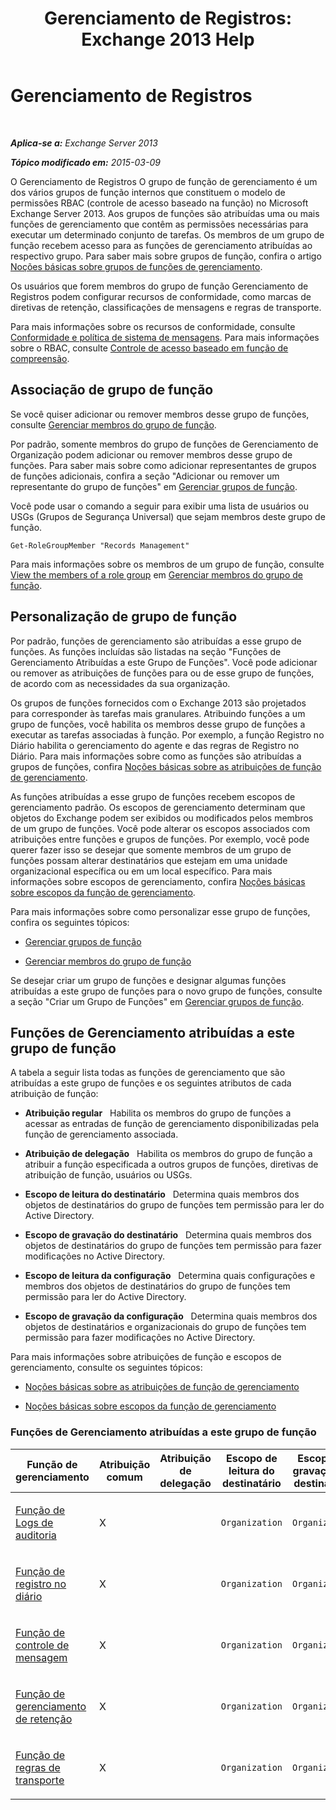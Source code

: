 ﻿---
title: 'Gerenciamento de Registros: Exchange 2013 Help'
TOCTitle: Gerenciamento de Registros
ms:assetid: 0e0c95ce-6109-4591-b86d-c6cfd44d21f5
ms:mtpsurl: https://technet.microsoft.com/pt-br/library/Dd633492(v=EXCHG.150)
ms:contentKeyID: 50484941
ms.date: 05/22/2018
mtps_version: v=EXCHG.150
ms.translationtype: MT
---

# Gerenciamento de Registros

 

_**Aplica-se a:** Exchange Server 2013_

_**Tópico modificado em:** 2015-03-09_

O Gerenciamento de Registros O grupo de função de gerenciamento é um dos vários grupos de função internos que constituem o modelo de permissões RBAC (controle de acesso baseado na função) no Microsoft Exchange Server 2013. Aos grupos de funções são atribuídas uma ou mais funções de gerenciamento que contêm as permissões necessárias para executar um determinado conjunto de tarefas. Os membros de um grupo de função recebem acesso para as funções de gerenciamento atribuídas ao respectivo grupo. Para saber mais sobre grupos de função, confira o artigo [Noções básicas sobre grupos de funções de gerenciamento](understanding-management-role-groups-exchange-2013-help.md).

Os usuários que forem membros do grupo de função Gerenciamento de Registros podem configurar recursos de conformidade, como marcas de diretivas de retenção, classificações de mensagens e regras de transporte.

Para mais informações sobre os recursos de conformidade, consulte [Conformidade e política de sistema de mensagens](messaging-policy-and-compliance-exchange-2013-help.md). Para mais informações sobre o RBAC, consulte [Controle de acesso baseado em função de compreensão](understanding-role-based-access-control-exchange-2013-help.md).

## Associação de grupo de função

Se você quiser adicionar ou remover membros desse grupo de funções, consulte [Gerenciar membros do grupo de função](manage-role-group-members-exchange-2013-help.md).

Por padrão, somente membros do grupo de funções de Gerenciamento de Organização podem adicionar ou remover membros desse grupo de funções. Para saber mais sobre como adicionar representantes de grupos de funções adicionais, confira a seção "Adicionar ou remover um representante do grupo de funções" em [Gerenciar grupos de função](manage-role-groups-exchange-2013-help.md).

Você pode usar o comando a seguir para exibir uma lista de usuários ou USGs (Grupos de Segurança Universal) que sejam membros deste grupo de função.

    Get-RoleGroupMember "Records Management"

Para mais informações sobre os membros de um grupo de função, consulte [View the members of a role group](manage-role-group-members-exchange-2013-help.md) em [Gerenciar membros do grupo de função](manage-role-group-members-exchange-2013-help.md).

## Personalização de grupo de função

Por padrão, funções de gerenciamento são atribuídas a esse grupo de funções. As funções incluídas são listadas na seção "Funções de Gerenciamento Atribuídas a este Grupo de Funções". Você pode adicionar ou remover as atribuições de funções para ou de esse grupo de funções, de acordo com as necessidades da sua organização.

Os grupos de funções fornecidos com o Exchange 2013 são projetados para corresponder às tarefas mais granulares. Atribuindo funções a um grupo de funções, você habilita os membros desse grupo de funções a executar as tarefas associadas à função. Por exemplo, a função Registro no Diário habilita o gerenciamento do agente e das regras de Registro no Diário. Para mais informações sobre como as funções são atribuídas a grupos de funções, confira [Noções básicas sobre as atribuições de função de gerenciamento](understanding-management-role-assignments-exchange-2013-help.md).

As funções atribuídas a esse grupo de funções recebem escopos de gerenciamento padrão. Os escopos de gerenciamento determinam que objetos do Exchange podem ser exibidos ou modificados pelos membros de um grupo de funções. Você pode alterar os escopos associados com atribuições entre funções e grupos de funções. Por exemplo, você pode querer fazer isso se desejar que somente membros de um grupo de funções possam alterar destinatários que estejam em uma unidade organizacional específica ou em um local específico. Para mais informações sobre escopos de gerenciamento, confira [Noções básicas sobre escopos da função de gerenciamento](understanding-management-role-scopes-exchange-2013-help.md).

Para mais informações sobre como personalizar esse grupo de funções, confira os seguintes tópicos:

  - [Gerenciar grupos de função](manage-role-groups-exchange-2013-help.md)

  - [Gerenciar membros do grupo de função](manage-role-group-members-exchange-2013-help.md)

Se desejar criar um grupo de funções e designar algumas funções atribuídas a este grupo de funções para o novo grupo de funções, consulte a seção "Criar um Grupo de Funções" em [Gerenciar grupos de função](manage-role-groups-exchange-2013-help.md).

## Funções de Gerenciamento atribuídas a este grupo de função

A tabela a seguir lista todas as funções de gerenciamento que são atribuídas a este grupo de funções e os seguintes atributos de cada atribuição de função:

  - **Atribuição regular**   Habilita os membros do grupo de funções a acessar as entradas de função de gerenciamento disponibilizadas pela função de gerenciamento associada.

  - **Atribuição de delegação**   Habilita os membros do grupo de função a atribuir a função especificada a outros grupos de funções, diretivas de atribuição de função, usuários ou USGs.

  - **Escopo de leitura do destinatário**   Determina quais membros dos objetos de destinatários do grupo de funções tem permissão para ler do Active Directory.

  - **Escopo de gravação do destinatário**   Determina quais membros dos objetos de destinatários do grupo de funções tem permissão para fazer modificações no Active Directory.

  - **Escopo de leitura da configuração**   Determina quais configurações e membros dos objetos de destinatários do grupo de funções tem permissão para ler do Active Directory.

  - **Escopo de gravação da configuração**   Determina quais membros dos objetos de destinatários e organizacionais do grupo de funções tem permissão para fazer modificações no Active Directory.

Para mais informações sobre atribuições de função e escopos de gerenciamento, consulte os seguintes tópicos:

  - [Noções básicas sobre as atribuições de função de gerenciamento](understanding-management-role-assignments-exchange-2013-help.md)

  - [Noções básicas sobre escopos da função de gerenciamento](understanding-management-role-scopes-exchange-2013-help.md)

### Funções de Gerenciamento atribuídas a este grupo de função

<table style="width:100%;">
<colgroup>
<col style="width: 14%" />
<col style="width: 14%" />
<col style="width: 14%" />
<col style="width: 14%" />
<col style="width: 14%" />
<col style="width: 14%" />
<col style="width: 14%" />
</colgroup>
<thead>
<tr class="header">
<th>Função de gerenciamento</th>
<th>Atribuição comum</th>
<th>Atribuição de delegação</th>
<th>Escopo de leitura do destinatário</th>
<th>Escopo de gravação do destinatário</th>
<th>Escopo de leitura da configuração</th>
<th>Escopo de gravação do destinatário</th>
</tr>
</thead>
<tbody>
<tr class="odd">
<td><p><a href="audit-logs-role-exchange-2013-help.md">Função de Logs de auditoria</a></p></td>
<td><p>X</p></td>
<td><p></p></td>
<td><p><code>Organization</code></p></td>
<td><p><code>Organization</code></p></td>
<td><p><code>OrganizationConfig</code></p></td>
<td><p><code>OrganizationConfig</code></p></td>
</tr>
<tr class="even">
<td><p><a href="journaling-role-exchange-2013-help.md">Função de registro no diário</a></p></td>
<td><p>X</p></td>
<td><p></p></td>
<td><p><code>Organization</code></p></td>
<td><p><code>Organization</code></p></td>
<td><p><code>OrganizationConfig</code></p></td>
<td><p><code>OrganizationConfig</code></p></td>
</tr>
<tr class="odd">
<td><p><a href="message-tracking-role-exchange-2013-help.md">Função de controle de mensagem</a></p></td>
<td><p>X</p></td>
<td><p></p></td>
<td><p><code>Organization</code></p></td>
<td><p><code>Organization</code></p></td>
<td><p><code>OrganizationConfig</code></p></td>
<td><p><code>OrganizationConfig</code></p></td>
</tr>
<tr class="even">
<td><p><a href="retention-management-role-exchange-2013-help.md">Função de gerenciamento de retenção</a></p></td>
<td><p>X</p></td>
<td><p></p></td>
<td><p><code>Organization</code></p></td>
<td><p><code>Organization</code></p></td>
<td><p><code>OrganizationConfig</code></p></td>
<td><p><code>OrganizationConfig</code></p></td>
</tr>
<tr class="odd">
<td><p><a href="transport-rules-role-exchange-2013-help.md">Função de regras de transporte</a></p></td>
<td><p>X</p></td>
<td><p></p></td>
<td><p><code>Organization</code></p></td>
<td><p><code>Organization</code></p></td>
<td><p><code>OrganizationConfig</code></p></td>
<td><p><code>OrganizationConfig</code></p></td>
</tr>
</tbody>
</table>

